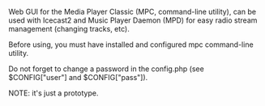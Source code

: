 Web GUI for the Media Player Classic (MPC, command-line utility), can be used with Icecast2 and Music Player Daemon (MPD) for easy radio stream management (changing tracks, etc).

Before using, you must have installed and configured mpc command-line utility.

Do not forget to change a password in the config.php (see $CONFIG["user"] and $CONFIG["pass"]).

NOTE: it's just a prototype.
